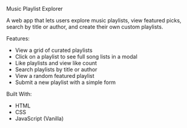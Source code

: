 Music Playlist Explorer 

A web app that lets users explore music playlists, view featured picks, search by title or author, and create their own custom playlists.

Features: 
- View a grid of curated playlists
- Click on a playlist to see full song lists in a modal
- Like playlists and view like count
- Search playlists by title or author
- View a random featured playlist
- Submit a new playlist with a simple form

Built With:
- HTML
- CSS
- JavaScript (Vanilla)
  
